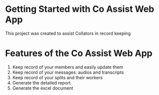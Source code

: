 # Getting Started with Co Assist Web App

This project was created to assist Collators in record keeping

# Features of the Co Assist Web App

1. Keep record of your members and easily update them
2. Keep record of your messages: audios and transcripts
3. Keep record of your splits and their workers
4. Generate the detailed report
5. Generate the excel document
